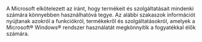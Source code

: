 A Microsoft elkötelezett az iránt, hogy termékeit és szolgáltatásait mindenki számára könnyebben használhatóvá tegye. Az alábbi szakaszok információt nyújtanak azokról a funkciókról, termékekről és szolgáltatásokról, amelyek a Microsoft® Windows® rendszer használatát megkönnyítik a fogyatékkal élők számára.

<!--HONumber=Jun16_HO4-->


